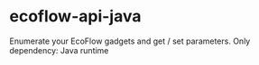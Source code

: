 # ecoflow-api-java
Enumerate your EcoFlow gadgets and get / set parameters. Only dependency: Java runtime
